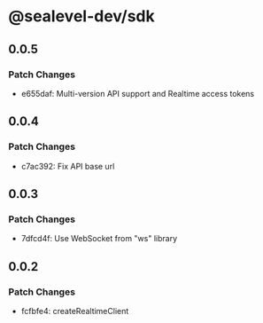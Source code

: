 # @sealevel-dev/sdk

## 0.0.5

### Patch Changes

- e655daf: Multi-version API support and Realtime access tokens

## 0.0.4

### Patch Changes

- c7ac392: Fix API base url

## 0.0.3

### Patch Changes

- 7dfcd4f: Use WebSocket from "ws" library

## 0.0.2

### Patch Changes

- fcfbfe4: createRealtimeClient

